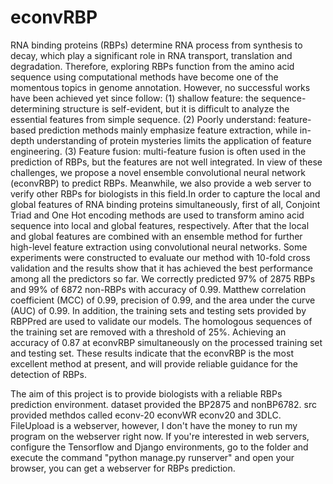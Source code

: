 # econvRBP
RNA binding proteins (RBPs) determine RNA process from synthesis to decay, which play a significant role in RNA transport, translation and degradation. Therefore, exploring RBPs function from the amino acid sequence using computational methods have become one of the momentous topics in genome annotation. However, no successful works have been achieved yet since follow: (1) shallow feature: the sequence-determining structure is self-evident, but it is difficult to analyze the essential features from simple sequence. (2) Poorly understand: feature-based prediction methods mainly emphasize feature extraction, while in-depth understanding of protein mysteries limits the application of feature engineering. (3) Feature fusion: multi-feature fusion is often used in the prediction of RBPs, but the features are not well integrated. In view of these challenges, we propose a novel ensemble convolutional neural network (econvRBP) to predict RBPs. Meanwhile, we also provide a web server to verify other RBPs for biologists in this field.In order to capture the local and global features of RNA binding proteins simultaneously, first of all, Conjoint Triad and One Hot encoding methods are used to transform amino acid sequence into local and global features, respectively. After that the local and global features are combined with an ensemble method for further high-level feature extraction using convolutional neural networks. Some experiments were constructed to evaluate our method with 10-fold cross validation and the results show that it has achieved the best performance among all the predictors so far. We correctly predicted 97\% of 2875 RBPs and 99\% of 6872 non-RBPs with accuracy of 0.99. Matthew correlation coefficient (MCC) of 0.99, precision of 0.99, and the area under the curve (AUC) of 0.99. In addition, the training sets and testing sets provided by RBPPred are used to validate our models. The homologous sequences of the training set are removed with a threshold of 25\%. Achieving an accuracy of 0.87 at econvRBP simultaneously on the processed training set and testing set. These results indicate that the econvRBP is the most excellent method at present, and will provide reliable guidance for the detection of RBPs.


The aim of this project is to provide biologists with a reliable RBPs prediction environment.
dataset provided the BP2875 and nonBP6782. src provided methdos called econv-20 econvWR econv20 and 3DLC. FileUpload is a webserver,
however, I don't have the money to run my program on the webserver right now. If you're interested in web servers,
configure the Tensorflow and Django environments, go to the folder and execute the command "python manage.py runserver" and open your
browser, you can get a webserver for RBPs prediction.

